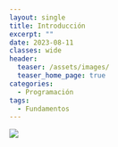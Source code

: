 ```yaml
---
layout: single
title: Introducción
excerpt: ""
date: 2023-08-11
classes: wide
header:
  teaser: /assets/images/
  teaser_home_page: true
categories:
  - Programación
tags:
  - Fundamentos
---
```


![](/assets/images/)
